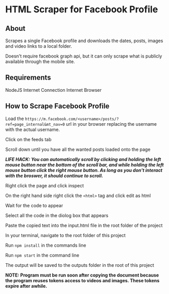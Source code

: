 # HTML Scraper for Facebook Profile

## About
Scrapes a single Facebook profile and downloads the dates, posts, images and video links to a local folder.

Doesn't require facebook graph api, but it can only scrape what is publicly available through the mobile site.

## Requirements
NodeJS
Internet Connection
Internet Browser

## How to Scrape Facebook Profile
Load the `https://m.facebook.com/<username>/posts/?ref=page_internal&mt_nav=0` url in your browser replacing the username with the actual username.

Click on the feeds tab

Scroll down until you have all the wanted posts loaded onto the page

***LIFE HACK: You can automatically scroll by clicking and holding the left mouse button near the bottom of the scroll bar, and while holding the left mouse button click the right mouse button. As long as you don't interact with the broswer, it should continue to scroll.***

Right click the page and click inspect

On the right hand side right click the `<html>` tag and click edit as html

Wait for the code to appear

Select all the code in the diolog box that appears

Paste the copied text into the input.html file in the root folder of the project

In your terminal, navigate to the root folder of this project

Run `npm install` in the commands line

Run `npm start` in the command line

The output will be saved to the outputs folder in the root of this project

**NOTE: Program must be run soon after copying the document because the program reuses tokens access to videos and images. These tokens expire after awhile.**